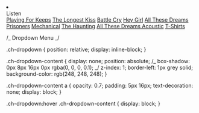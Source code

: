 <!-- HERE'S A BASIC DROPDOWN -->
<li className="ch-nav-elements" role="menuitem">
    <div className="ch-dropdown">
        <Link to={`/listen`}>Listen</Link>
        <div className="ch-dropdown-content">
            <a href="#">Playing For Keeps</a>
            <a href="#">The Longest Kiss</a>
            <a href="#">Battle Cry</a>
            <a href="#">Hey Girl</a>
            <a href="#">All These Dreams</a>
            <a href="#">Prisoners</a>
            <a href="#">Mechanical</a>
            <a href="#">The Haunting</a>
            <a href="#">All These Dreams Acoustic</a>
            <a href="#">T-Shirts</a>
        </div>
    </div>
</li>

/_ Dropdown Menu _/

.ch-dropdown {
position: relative;
display: inline-block;
}

.ch-dropdown-content {
display: none;
position: absolute;
/_ box-shadow: 0px 8px 16px 0px rgba(0, 0, 0, 0.1); _/
z-index: 1;
border-left: 1px grey solid;
background-color: rgb(248, 248, 248);
}

.ch-dropdown-content a {
opacity: 0.7;
padding: 5px 16px;
text-decoration: none;
display: block;
}

.ch-dropdown:hover .ch-dropdown-content {
display: block;
}
